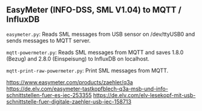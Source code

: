 ## EasyMeter (INFO-DSS, SML V1.04) to MQTT / InfluxDB

`easymeter.py`: Reads SML messages from USB sensor on /dev/ttyUSB0 and sends messages to MQTT server.

`mqtt-powermeter.py`: Reads SML messages from MQTT and saves 1.8.0 (Bezug) and 2.8.0 (Einspeisung) to InfluxDB on localhost.

`mqtt-print-raw-powermeter.py`: Print SML messages from MQTT.

https://www.easymeter.com/products/zaehler/q3a
https://de.elv.com/easymeter-tastkopfblech-q3a-msb-und-info-schnittstellen-fuer-es-iec-253355
https://de.elv.com/elv-lesekopf-mit-usb-schnittstelle-fuer-digitale-zaehler-usb-iec-158713
